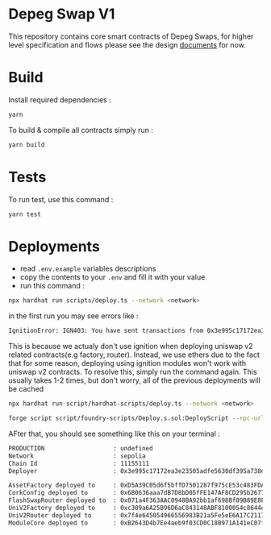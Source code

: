 # Depeg Swap V1

This repository contains core smart contracts of Depeg Swaps, for higher level specification and flows please see the design [documents](https://corkfi.notion.site/Smart-Contract-Flow-fc170aec36bc43579a7d0429c49e08ab) for now.

# Build
Install required dependencies :
```bash
yarn
```

To build & compile all contracts simply run :

```bash
yarn build
```

# Tests

To run test, use this command :

```bash
yarn test
```

# Deployments

- read `.env.example` variables descriptions
- copy the contents to your `.env` and fill it with your value
- run this command :

```bash
npx hardhat run scripts/deploy.ts --network <network>
```

in the first run you may see errors like :

```bash
IgnitionError: IGN403: You have sent transactions from 0x3e995c17172ea3e23505adfe5630df395a738e51 and they interfere with Hardhat Ignition. Please wait until they get 5 confirmations before running Hardhat Ignition again.
```

This is because we actualy don't use ignition when deploying uniswap v2 related contracts(e.g factory, router). Instead, we use ethers due to the fact that for some reason, deploying using ignition modules won't work with uniswap v2 contracts. To resolve this, simply run the command again. This usually takes 1-2 times, but don't worry, all of the previous deployments will be cached

```bash
npx hardhat run script/hardhat-scripts/deploy.ts --network <network>

forge script script/foundry-scripts/Deploy.s.sol:DeployScript --rpc-url https://1rpc.io/sepolia --broadcast -vvv --with-gas-price 80000000000
```

AFter that, you should see something like this on your terminal :

```bash
PRODUCTION                   : undefined
Network                      : sepolia
Chain Id                     : 11155111
Deployer                     : 0x3e995c17172ea3e23505adfe5630df395a738e51

AssetFactory deployed to     : 0xD5A39C05d6f5bffD7501287f975cE53c483FDA4C
CorkConfig deployed to       : 0x6B0636aaa7dB7D8bD05fFE147AF8CD295b2677c4
FlashSwapRouter deployed to  : 0x071a4F363AAC0948BA92bb1af698Bf09B89E8Fc6
UniV2Factory deployed to     : 0xc309a6A25B96D6aC843148ABF8100054c8644c38
UniV2Router deployed to      : 0x7f4e645054966556983B21a5Fe5eE6A17C21171a
ModuleCore deployed to       : 0xB2643D4b7Ee4aeb9f03CD0C18B971A141eC07f37
```
